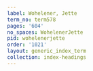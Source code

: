 ```yaml
---
label: Wohelener, Jette
term_no: term578
pages: '604'
no_spaces: WohelenerJette
pid: wohelenerjette
order: '1021'
layout: generic_index_term
collection: index-headings
---
```

